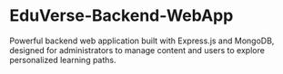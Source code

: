 # EduVerse-Backend-WebApp
Powerful backend web application built with Express.js and MongoDB, designed for administrators to manage content and users to explore personalized learning paths.

